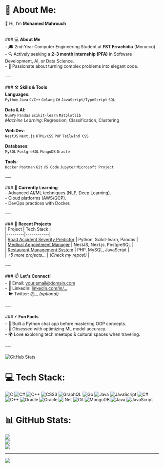 # 💫 About Me:
👋 Hi, I’m **Mohamed Mahrouch**<br>---<br><br>### 💻 **About Me**  <br>- 🎓 2nd-Year Computer Engineering Student at **FST Errachidia** (Morocco).  <br>- 🔍 Actively seeking a **2-3 month internship (PFA)** in Software Development, AI, or Data Science.  <br>- 🚀 Passionate about turning complex problems into elegant code.  <br><br>---<br><br>### 🛠️ **Skills & Tools**  <br>**Languages**:  <br>`Python` `Java` `C/C++` `Golang` `C#` `JavaScript/TypeScript` `SQL`  <br><br>**Data & AI**:  <br>`NumPy` `Pandas` `Scikit-learn` `Matplotlib`  <br>*Machine Learning*: Regression, Classification, Clustering  <br><br>**Web Dev**:  <br>`NestJS` `Next.js` `HTML/CSS` `PHP` `Tailwind CSS`  <br><br>**Databases**:  <br>`MySQL` `PostgreSQL` `MongoDB` `Oracle`  <br><br>**Tools**:  <br>`Docker` `Postman` `Git` `VS Code` `Jupyter` `Microsoft Project`  <br><br>---<br><br>### 🌱 **Currently Learning**  <br>- Advanced AI/ML techniques (NLP, Deep Learning).  <br>- Cloud platforms (AWS/GCP).  <br>- DevOps practices with Docker.  <br><br>---<br><br>### 💼 **Recent Projects**  <br>| Project | Tech Stack |  <br>|---------|------------|  <br>| [Road Accident Severity Predictor](https://github.com/...) | Python, Scikit-learn, Pandas |  <br>| [Medical Appointment Manager](https://github.com/...) | NestJS, Next.js, PostgreSQL |  <br>| [Restaurant Management System](https://github.com/...) | PHP, MySQL, JavaScript |  <br>| *+5 more projects...* | *(Check my repos!)* |  <br><br>---<br><br>### 📫 **Let's Connect!**  <br>- 📧 Email: [your.email@domain.com](mailto:...)  <br>- 💼 LinkedIn: [linkedin.com/in/...](https://www.linkedin.com/in/...)  <br>- 🐦 Twitter: [@...](https://twitter.com/...) *(optional)*  <br><br>---<br><br>### ⚡ **Fun Facts**  <br>- 🐍 Built a Python chat app before mastering OOP concepts.  <br>- 🤖 Obsessed with optimizing ML model accuracy.  <br>- 🌍 Love exploring tech meetups & cultural spaces when traveling.  <br><br>---<br><br>[![GitHub Stats](https://github-readme-stats.vercel.app/api?username=mohamedmahrouch&show_icons=true&theme=radical)](https://github.com/mohamedmahrouch)


# 💻 Tech Stack:
![C](https://img.shields.io/badge/c-%2300599C.svg?style=for-the-badge&logo=c&logoColor=white) ![C#](https://img.shields.io/badge/c%23-%23239120.svg?style=for-the-badge&logo=csharp&logoColor=white) ![C++](https://img.shields.io/badge/c++-%2300599C.svg?style=for-the-badge&logo=c%2B%2B&logoColor=white) ![CSS3](https://img.shields.io/badge/css3-%231572B6.svg?style=for-the-badge&logo=css3&logoColor=white) ![GraphQL](https://img.shields.io/badge/-GraphQL-E10098?style=for-the-badge&logo=graphql&logoColor=white) ![Go](https://img.shields.io/badge/go-%2300ADD8.svg?style=for-the-badge&logo=go&logoColor=white) ![Java](https://img.shields.io/badge/java-%23ED8B00.svg?style=for-the-badge&logo=openjdk&logoColor=white) ![JavaScript](https://img.shields.io/badge/javascript-%23323330.svg?style=for-the-badge&logo=javascript&logoColor=%23F7DF1E) ![C#](https://img.shields.io/badge/c%23-%23239120.svg?style=for-the-badge&logo=csharp&logoColor=white) ![C++](https://img.shields.io/badge/c++-%2300599C.svg?style=for-the-badge&logo=c%2B%2B&logoColor=white) ![Oracle](https://img.shields.io/badge/Oracle-F80000?style=for-the-badge&logo=oracle&logoColor=white) ![Oracle](https://img.shields.io/badge/Oracle-F80000?style=for-the-badge&logo=oracle&logoColor=white) ![.Net](https://img.shields.io/badge/.NET-5C2D91?style=for-the-badge&logo=.net&logoColor=white) ![Git](https://img.shields.io/badge/git-%23F05033.svg?style=for-the-badge&logo=git&logoColor=white) ![MongoDB](https://img.shields.io/badge/MongoDB-%234ea94b.svg?style=for-the-badge&logo=mongodb&logoColor=white) ![Java](https://img.shields.io/badge/java-%23ED8B00.svg?style=for-the-badge&logo=openjdk&logoColor=white) ![JavaScript](https://img.shields.io/badge/javascript-%23323330.svg?style=for-the-badge&logo=javascript&logoColor=%23F7DF1E)
# 📊 GitHub Stats:
![](https://github-readme-stats.vercel.app/api?username=mohamedmahrouch&theme=dark&hide_border=false&include_all_commits=false&count_private=false)<br/>
![](https://nirzak-streak-stats.vercel.app/?user=mohamedmahrouch&theme=dark&hide_border=false)<br/>
![](https://github-readme-stats.vercel.app/api/top-langs/?username=mohamedmahrouch&theme=dark&hide_border=false&include_all_commits=false&count_private=false&layout=compact)

---
[![](https://visitcount.itsvg.in/api?id=mohamedmahrouch&icon=0&color=0)](https://visitcount.itsvg.in)

<!-- Proudly created with GPRM ( https://gprm.itsvg.in ) -->
